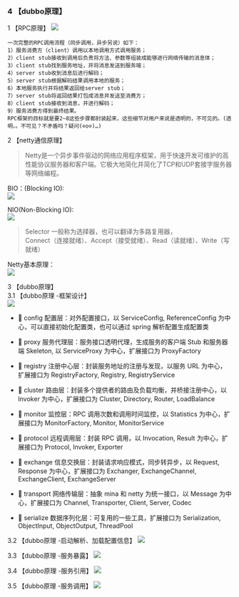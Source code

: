 ### 4 【dubbo原理】

1 【RPC原理】
![](../99-【img】/dubbo/14-dubbo-rpc-yuanli.png)

 ```
一次完整的RPC调用流程（同步调用，异步另说）如下：
1）服务消费方（client）调用以本地调用方式调用服务；
2）client stub接收到调用后负责将方法、参数等组装成能够进行网络传输的消息体；
3）client stub找到服务地址，并将消息发送到服务端；
4）server stub收到消息后进行解码；
5）server stub根据解码结果调用本地的服务；
6）本地服务执行并将结果返回给server stub；
7）server stub将返回结果打包成消息并发送至消费方；
8）client stub接收到消息，并进行解码；
9）服务消费方得到最终结果。
RPC框架的目标就是要2~8这些步骤都封装起来，这些细节对用户来说是透明的，不可见的。(透明。。不可见？不矛盾吗？疑问(⊙o⊙)…)
```

2 【netty通信原理】   
>Netty是一个异步事件驱动的网络应用程序框架，用于快速开发可维护的高性能协议服务器和客户端。它极大地简化并简化了TCP和UDP套接字服务器等网络编程。
  
BIO：(Blocking IO):      
![](../99-【img】/dubbo/15-dubbo-netty.png)

NIO(Non-Blocking IO):       
![](../99-【img】/dubbo/16-dubbo-netty-non.png)       
>Selector 一般称为选择器，也可以翻译为多路复用器，       
Connect（连接就绪）、Accept（接受就绪）、Read（读就绪）、Write（写就绪）

Netty基本原理：      
![](../99-【img】/dubbo/17-dubbo-netty-yuanli.png) 

3 【dubbo原理】        
3.1 【dubbo原理	-框架设计】    
![](../99-【img】/dubbo/18-dubbo-yuanli.png)             
- 	config 配置层：对外配置接口，以 ServiceConfig, ReferenceConfig 为中心，可以直接初始化配置类，也可以通过 spring 解析配置生成配置类

- 	proxy 服务代理层：服务接口透明代理，生成服务的客户端 Stub 和服务器端 Skeleton, 以 ServiceProxy 为中心，扩展接口为 ProxyFactory

- 	registry 注册中心层：封装服务地址的注册与发现，以服务 URL 为中心，扩展接口为 RegistryFactory, Registry, RegistryService

- 	cluster 路由层：封装多个提供者的路由及负载均衡，并桥接注册中心，以 Invoker 为中心，扩展接口为 Cluster, Directory, Router, LoadBalance

- 	monitor 监控层：RPC 调用次数和调用时间监控，以 Statistics 为中心，扩展接口为 MonitorFactory, Monitor, MonitorService

- 	protocol 远程调用层：封装 RPC 调用，以 Invocation, Result 为中心，扩展接口为 Protocol, Invoker, Exporter

- 	exchange 信息交换层：封装请求响应模式，同步转异步，以 Request, Response 为中心，扩展接口为 Exchanger, ExchangeChannel, ExchangeClient, ExchangeServer

- 	transport 网络传输层：抽象 mina 和 netty 为统一接口，以 Message 为中心，扩展接口为 Channel, Transporter, Client, Server, Codec

- 	serialize 数据序列化层：可复用的一些工具，扩展接口为 Serialization, ObjectInput, ObjectOutput, ThreadPool


3.2 【dubbo原理	-启动解析、加载配置信息】
![](../99-【img】/dubbo/19-dubbo-config.png) 

3.3 【dubbo原理	-服务暴露】
![](../99-【img】/dubbo/20-dubbo-server.png) 

3.4 【dubbo原理	-服务引用】
![](../99-【img】/dubbo/21-dubbo-reference.png) 

3.5 【dubbo原理	-服务调用】
![](../99-【img】/dubbo/22-dubbo-server-invoke.png) 




